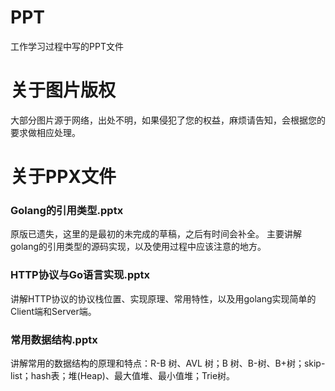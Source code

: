# PPT
工作学习过程中写的PPT文件

# 关于图片版权
大部分图片源于网络，出处不明，如果侵犯了您的权益，麻烦请告知，会根据您的要求做相应处理。

# 关于PPX文件

### Golang的引用类型.pptx
原版已遗失，这里的是最初的未完成的草稿，之后有时间会补全。
主要讲解golang的引用类型的源码实现，以及使用过程中应该注意的地方。

### HTTP协议与Go语言实现.pptx
讲解HTTP协议的协议栈位置、实现原理、常用特性，以及用golang实现简单的Client端和Server端。

### 常用数据结构.pptx
讲解常用的数据结构的原理和特点：R-B 树、AVL 树；B 树、B-树、B+树；skip-list；hash表；堆(Heap)、最大值堆、最小值堆；Trie树。

